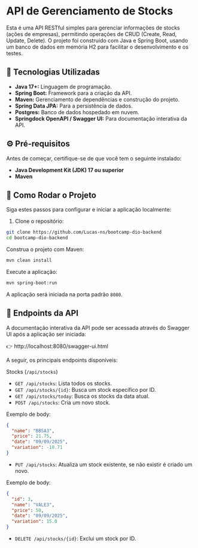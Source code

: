 # API de Gerenciamento de Stocks
Esta é uma API RESTful simples para gerenciar informações de stocks (ações de empresas), permitindo operações de CRUD (Create, Read, Update, Delete). O projeto foi construído com Java e Spring Boot, usando um banco de dados em memória H2 para facilitar o desenvolvimento e os testes.

## 🚀 Tecnologias Utilizadas

* **Java 17+:** Linguagem de programação.
* **Spring Boot:** Framework para a criação da API.
* **Maven:** Gerenciamento de dependências e construção do projeto.
* **Spring Data JPA:** Para a persistência de dados.
* **Postgres:** Banco de dados hospedado em nuvem.
* **Springdock OpenAPI / Swagger UI:** Para documentação interativa da API.

## ⚙️ Pré-requisitos
Antes de começar, certifique-se de que você tem o seguinte instalado:

* **Java Development Kit (JDK) 17 ou superior**
* **Maven**

## 🏁 Como Rodar o Projeto
Siga estes passos para configurar e iniciar a aplicação localmente:

1. Clone o repositório:

``` Bash
git clone https://github.com/Lucas-ns/bootcamp-dio-backend
cd bootcamp-dio-backend
```

Construa o projeto com Maven:

```Bash
mvn clean install
```

Execute a aplicação:

```Bash
mvn spring-boot:run
```

A aplicação será iniciada na porta padrão ```8080```.

## 📜 Endpoints da API
A documentação interativa da API pode ser acessada através do Swagger UI após a aplicação ser iniciada:

👉 http://localhost:8080/swagger-ui.html

A seguir, os principais endpoints disponíveis:

Stocks (```/api/stocks```)
* ```GET /api/stocks```: Lista todos os stocks.
* ```GET /api/stocks/{id}```: Busca um stock específico por ID.
* ```GET /api/stocks/today```: Busca os stocks da data atual.
* ```POST /api/stocks```: Cria um novo stock.

Exemplo de body:

```JSON
{
  "name": "BBSA3",
  "price": 21.75,
  "date": "09/09/2025",
  "variation": -10.71
}
```
* ```PUT /api/stocks```: Atualiza um stock existente, se não existir é criado um novo.

Exemplo de body:

```JSON
{
  "id": 3,
  "name": "VALE3",
  "price": 50,
  "date": "09/09/2025",
  "variation": 15.0
}
```

* ```DELETE /api/stocks/{id}```: Exclui um stock por ID.